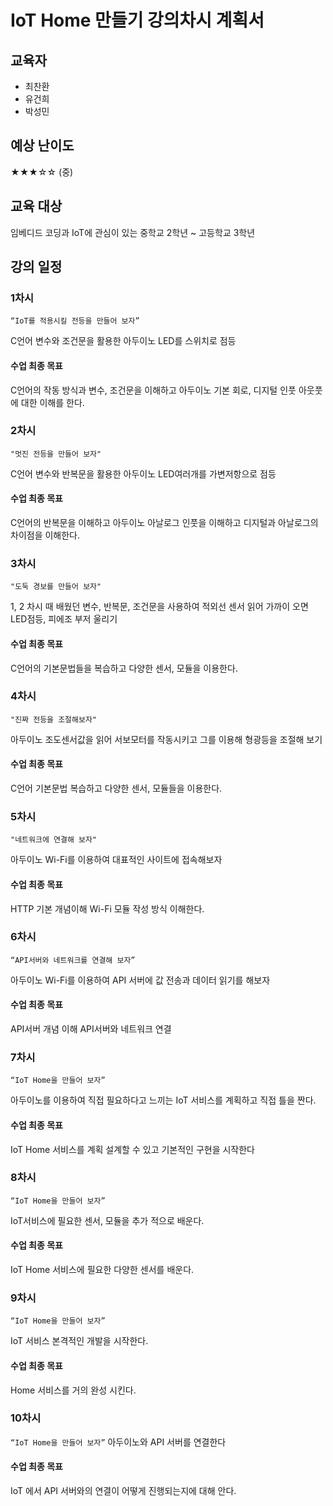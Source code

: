 # IoT Home 만들기 강의차시 계획서

## 교육자
* 최찬환
* 유건희
* 박성민

## 예상 난이도
★★★☆☆ (중)

## 교육 대상
임베디드 코딩과 IoT에 관심이 있는 중학교 2학년 ~ 고등학교 3학년

## 강의 일정

### 1차시
`“IoT를 적용시킬 전등을 만들어 보자”`

C언어 변수와 조건문을 활용한 아두이노 LED를 스위치로 점등
#### 수업 최종 목표
C언어의 작동 방식과 변수, 조건문을 이해하고 아두이노 기본 회로, 디지털 인풋 아웃풋 에 대한 이해를 한다. 

### 2차시
`"멋진 전등을 만들어 보자"`

C언어 변수와 반복문을 활용한 아두이노 LED여러개를 가변저항으로 점등
#### 수업 최종 목표
C언어의 반복문을 이해하고 아두이노 아날로그 인풋을 이해하고 디지털과 아날로그의 차이점을 이해한다.

### 3차시
`"도둑 경보를 만들어 보자"`

1, 2 차시 때 배웠던 변수, 반복문, 조건문을 사용하여 적외선 센서 읽어 가까이 오면 LED점등, 피에조 부저 울리기 
#### 수업 최종 목표
C언어의 기본문법들을 복습하고 다양한 센서, 모듈을 이용한다.

### 4차시
`"진짜 전등을 조절해보자"`

아두이노 조도센서값을 읽어 서보모터를 작동시키고 그를 이용해 형광등을 조절해 보기
#### 수업 최종 목표
C언어 기본문법 복습하고 다양한 센서, 모듈들을 이용한다.

### 5차시
`"네트워크에 연결해 보자"`

아두이노 Wi-Fi를 이용하여 대표적인 사이트에 접속해보자 
#### 수업 최종 목표
HTTP 기본 개념이해 Wi-Fi 모듈 작성 방식 이해한다.

### 6차시
`“API서버와 네트워크를 연결해 보자”`

아두이노 Wi-Fi를 이용하여 API 서버에 값 전송과 데이터 읽기를 해보자
#### 수업 최종 목표
API서버 개념 이해 API서버와 네트워크 연결

### 7차시
`“IoT Home을 만들어 보자”`

아두이노를 이용하여 직접 필요하다고 느끼는 IoT 서비스를 계획하고 직접 틀을 짠다.
#### 수업 최종 목표
IoT Home 서비스를 계획 설계할 수 있고 기본적인 구현을 시작한다

### 8차시
`“IoT Home을 만들어 보자”`

IoT서비스에 필요한 센서, 모듈을 추가 적으로 배운다.
#### 수업 최종 목표
IoT Home 서비스에 필요한 다양한 센서를 배운다.

### 9차시
`“IoT Home을 만들어 보자”`

IoT 서비스 본격적인 개발을 시작한다.
#### 수업 최종 목표
Home 서비스를 거의 완성 시킨다.

### 10차시
`“IoT Home을 만들어 보자”`
아두이노와 API 서버를 연결한다
#### 수업 최종 목표
IoT 에서 API 서버와의 연결이 어떻게 진행되는지에 대해 안다.
